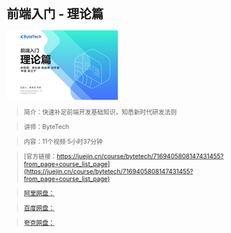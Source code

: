 # 前端入门 - 理论篇

![img](../../assets/970c1108629e40d080222845b5a55d4c~tplv-k3u1fbpfcp-no-mark_284_284_284_178.png)

> 简介：快速补足前端开发基础知识，知悉新时代研发法则

> 讲师：ByteTech

> 内容：11个视频·5小时37分钟

> [官方链接：https://juejin.cn/course/bytetech/7169405808147431455?from_page=course_list_page](https://juejin.cn/course/bytetech/7169405808147431455?from_page=course_list_page)

> [阿里网盘：]()

> [百度网盘：]()

> [夸克网盘：]()
